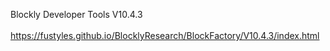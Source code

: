 Blockly Developer Tools V10.4.3<br><br>
https://fustyles.github.io/BlocklyResearch/BlockFactory/V10.4.3/index.html
